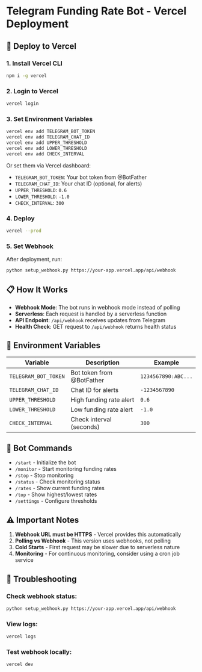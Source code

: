 # Telegram Funding Rate Bot - Vercel Deployment

## 🚀 Deploy to Vercel

### 1. Install Vercel CLI
```bash
npm i -g vercel
```

### 2. Login to Vercel
```bash
vercel login
```

### 3. Set Environment Variables
```bash
vercel env add TELEGRAM_BOT_TOKEN
vercel env add TELEGRAM_CHAT_ID
vercel env add UPPER_THRESHOLD
vercel env add LOWER_THRESHOLD
vercel env add CHECK_INTERVAL
```

Or set them via Vercel dashboard:
- `TELEGRAM_BOT_TOKEN`: Your bot token from @BotFather
- `TELEGRAM_CHAT_ID`: Your chat ID (optional, for alerts)
- `UPPER_THRESHOLD`: `0.6`
- `LOWER_THRESHOLD`: `-1.0`
- `CHECK_INTERVAL`: `300`

### 4. Deploy
```bash
vercel --prod
```

### 5. Set Webhook
After deployment, run:
```bash
python setup_webhook.py https://your-app.vercel.app/api/webhook
```

## 📋 How It Works

- **Webhook Mode**: The bot runs in webhook mode instead of polling
- **Serverless**: Each request is handled by a serverless function
- **API Endpoint**: `/api/webhook` receives updates from Telegram
- **Health Check**: GET request to `/api/webhook` returns health status

## 🔧 Environment Variables

| Variable | Description | Example |
|----------|-------------|---------|
| `TELEGRAM_BOT_TOKEN` | Bot token from @BotFather | `1234567890:ABC...` |
| `TELEGRAM_CHAT_ID` | Chat ID for alerts | `-1234567890` |
| `UPPER_THRESHOLD` | High funding rate alert | `0.6` |
| `LOWER_THRESHOLD` | Low funding rate alert | `-1.0` |
| `CHECK_INTERVAL` | Check interval (seconds) | `300` |

## 📱 Bot Commands

- `/start` - Initialize the bot
- `/monitor` - Start monitoring funding rates
- `/stop` - Stop monitoring
- `/status` - Check monitoring status
- `/rates` - Show current funding rates
- `/top` - Show highest/lowest rates
- `/settings` - Configure thresholds

## ⚠️ Important Notes

1. **Webhook URL must be HTTPS** - Vercel provides this automatically
2. **Polling vs Webhook** - This version uses webhooks, not polling
3. **Cold Starts** - First request may be slower due to serverless nature
4. **Monitoring** - For continuous monitoring, consider using a cron job service

## 🐛 Troubleshooting

### Check webhook status:
```bash
python setup_webhook.py https://your-app.vercel.app/api/webhook
```

### View logs:
```bash
vercel logs
```

### Test webhook locally:
```bash
vercel dev
```